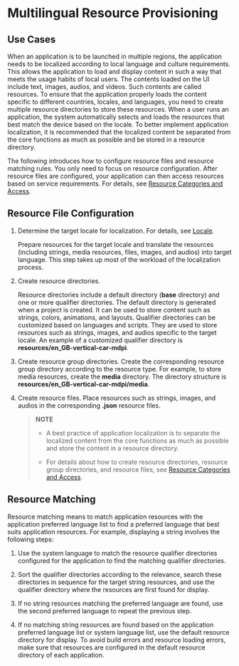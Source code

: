 # Multilingual Resource Provisioning


## Use Cases

When an application is to be launched in multiple regions, the application needs to be localized according to local language and culture requirements. This allows the application to load and display content in such a way that meets the usage habits of local users. The contents loaded on the UI include text, images, audios, and videos. Such contents are called resources. To ensure that the application properly loads the content specific to different countries, locales, and languages, you need to create multiple resource directories to store these resources. When a user runs an application, the system automatically selects and loads the resources that best match the device based on the locale. To better implement application localization, it is recommended that the localized content be separated from the core functions as much as possible and be stored in a resource directory.

The following introduces how to configure resource files and resource matching rules. You only need to focus on resource configuration. After resource files are configured, your application can then access resources based on service requirements. For details, see [Resource Categories and Access](../quick-start/resource-categories-and-access.md#resource-access).


## Resource File Configuration

1. Determine the target locale for localization. For details, see [Locale](i18n-locale-culture.md).

   Prepare resources for the target locale and translate the resources (including strings, media resources, files, images, and audios) into target language. This step takes up most of the workload of the localization process.

2. Create resource directories.

   Resource directories include a default directory (**base** directory) and one or more qualifier directories. The default directory is generated when a project is created. It can be used to store content such as strings, colors, animations, and layouts. Qualifier directories can be customized based on languages and scripts. They are used to store resources such as strings, images, and audios specific to the target locale. An example of a customized qualifier directory is **resources/en_GB-vertical-car-mdpi**.

3. Create resource group directories. Create the corresponding resource group directory according to the resource type. For example, to store media resources, create the **media** directory. The directory structure is **resources/en_GB-vertical-car-mdpi/media**.

4. Create resource files. Place resources such as strings, images, and audios in the corresponding **.json** resource files.

   > **NOTE**
   >   
   > - A best practice of application localization is to separate the localized content from the core functions as much as possible and store the content in a resource directory.
   > 
   > - For details about how to create resource directories, resource group directories, and resource files, see [Resource Categories and Access](../quick-start/resource-categories-and-access.md).


## Resource Matching

Resource matching means to match application resources with the application preferred language list to find a preferred language that best suits application resources. For example, displaying a string involves the following steps:

1. Use the system language to match the resource qualifier directories configured for the application to find the matching qualifier directories.

2. Sort the qualifier directories according to the relevance, search these directories in sequence for the target string resources, and use the qualifier directory where the resources are first found for display.

3. If no string resources matching the preferred language are found, use the second preferred language to repeat the previous step.

4. If no matching string resources are found based on the application preferred language list or system language list, use the default resource directory for display. To avoid build errors and resource loading errors, make sure that resources are configured in the default resource directory of each application.
